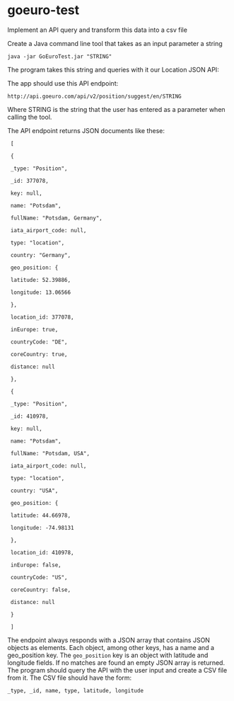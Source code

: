 goeuro-test
===========

Implement an API query and transform this  data into a csv file

Create a Java command line tool that takes as an input parameter a string

```
java -jar GoEuroTest.jar "STRING"
```

The program takes this string and queries with it our Location JSON API:

The app should use this API endpoint:

```http://api.goeuro.com/api/v2/position/suggest/en/STRING```

Where STRING is the string that the user has entered as a parameter when calling the tool.

The API endpoint returns JSON documents like these:

```
 [
 
 {

 _type: "Position",

 _id: 377078,

 key: null,

 name: "Potsdam",

 fullName: "Potsdam, Germany",

 iata_airport_code: null,

 type: "location",

 country: "Germany",

 geo_position: {

 latitude: 52.39886,

 longitude: 13.06566

 },

 location_id: 377078,

 inEurope: true,

 countryCode: "DE",

 coreCountry: true,

 distance: null

 },

 {

 _type: "Position",

 _id: 410978,

 key: null,

 name: "Potsdam",

 fullName: "Potsdam, USA",

 iata_airport_code: null,

 type: "location",

 country: "USA",

 geo_position: {

 latitude: 44.66978,

 longitude: -74.98131

 },

 location_id: 410978,

 inEurope: false,

 countryCode: "US",

 coreCountry: false,

 distance: null

 }

 ]
```

The endpoint always responds with a JSON array that contains JSON objects as elements. Each object, among other keys, has a name and a geo_position key. The ```geo_position``` key is an object with latitude and longitude fields. If no matches are found an empty JSON array is returned. The program should query the API with the user input and create a CSV file from it. The CSV file should have the form: 
```
_type, _id, name, type, latitude, longitude
```
